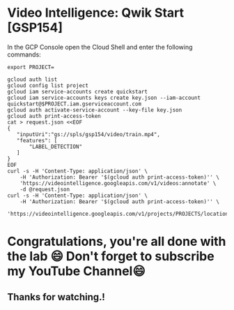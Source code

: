 
# Video Intelligence: Qwik Start [GSP154]
In the GCP Console open the Cloud Shell and enter the following commands:

```
export PROJECT=
```

```
gcloud auth list
gcloud config list project
gcloud iam service-accounts create quickstart
gcloud iam service-accounts keys create key.json --iam-account quickstart@$PROJECT.iam.gserviceaccount.com
gcloud auth activate-service-account --key-file key.json
gcloud auth print-access-token
cat > request.json <<EOF
{
   "inputUri":"gs://spls/gsp154/video/train.mp4",
   "features": [
       "LABEL_DETECTION"
   ]
}
EOF
curl -s -H 'Content-Type: application/json' \
    -H 'Authorization: Bearer '$(gcloud auth print-access-token)'' \
    'https://videointelligence.googleapis.com/v1/videos:annotate' \
    -d @request.json
curl -s -H 'Content-Type: application/json' \
    -H 'Authorization: Bearer '$(gcloud auth print-access-token)'' \
    'https://videointelligence.googleapis.com/v1/projects/PROJECTS/locations/LOCATIONS/operations/OPERATION_NAME'

```

# Congratulations, you're all done with the lab 😄 Don't forget to subscribe my YouTube Channel😄

##  Thanks for watching.!



